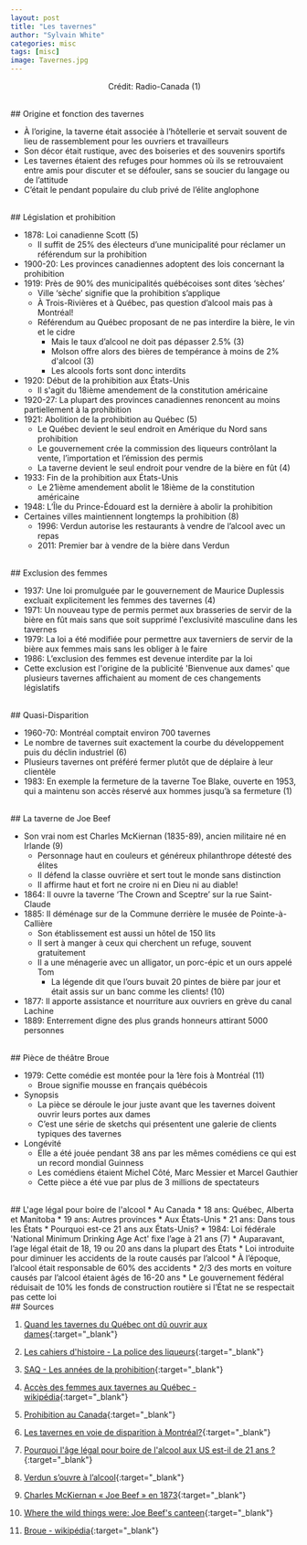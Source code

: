 ```yaml
---
layout: post
title: "Les tavernes"
author: "Sylvain White"
categories: misc
tags: [misc]
image: Tavernes.jpg
---
```

<p style="text-align: center;">Crédit: Radio-Canada (1)</p>

<br/>
## Origine et fonction des tavernes

* À l’origine, la taverne était associée à l’hôtellerie et servait souvent de lieu de rassemblement pour les ouvriers et travailleurs
* Son décor était rustique, avec des boiseries et des souvenirs sportifs
* Les tavernes étaient des refuges pour hommes où ils se retrouvaient entre amis pour discuter et se défouler, sans se soucier du langage ou de l’attitude
* C’était le pendant populaire du club privé de l’élite anglophone 
     
<br/> 
## Législation et prohibition

* 1878: Loi canadienne Scott (5)
    * Il suffit de 25% des électeurs d’une municipalité pour réclamer un référendum sur la prohibition
* 1900-20: Les provinces canadiennes adoptent des lois concernant la prohibition 
* 1919: Près de 90% des municipalités québécoises sont dites ‘sèches’
    * Ville ‘sèche’ signifie que la prohibition s’applique
    * À Trois-Rivières et à Québec, pas question d’alcool mais pas à Montréal!
    * Référendum au Québec proposant de ne pas interdire la bière, le vin et le cidre
        * Mais le taux d’alcool ne doit pas dépasser 2.5% (3)
        * Molson offre alors des bières de tempérance à moins de 2% d'alcool (3)
        * Les alcools forts sont donc interdits
* 1920: Début de la prohibition aux États-Unis
    * Il s'agit du 18ième amendement de la constitution américaine
* 1920-27: La plupart des provinces canadiennes renoncent au moins partiellement à la prohibition
* 1921: Abolition de la prohibition au Québec (5)
    * Le Québec devient le seul endroit en Amérique du Nord sans prohibition
    * Le gouvernement crée la commission des liqueurs contrôlant la vente, l’importation et l’émission des permis
    * La taverne devient le seul endroit pour vendre de la bière en fût (4)
* 1933: Fin de la prohibition aux États-Unis
    * Le 21ième amendement abolit le 18ième de la constitution américaine
* 1948: L’Île du Prince-Édouard est la dernière à abolir la prohibition
* Certaines villes maintiennent longtemps la prohibition (8)
    * 1996: Verdun autorise les restaurants à vendre de l’alcool avec un repas
    * 2011: Premier bar à vendre de la bière dans Verdun

<br/>
## Exclusion des femmes

* 1937: Une loi promulguée par le gouvernement de Maurice Duplessis excluait explicitement les femmes des tavernes (4)
* 1971: Un nouveau type de permis permet aux brasseries de servir de la bière en fût mais sans que soit supprimé l'exclusivité masculine dans les tavernes
* 1979: La loi a été modifiée pour permettre aux taverniers de servir de la bière aux femmes mais sans les obliger à le faire  
* 1986: L’exclusion des femmes est devenue interdite par la loi
* Cette exclusion est l'origine de la publicité 'Bienvenue aux dames' que plusieurs tavernes affichaient au moment de ces changements législatifs

<br/>
## Quasi-Disparition

* 1960-70: Montréal comptait environ 700 tavernes
* Le nombre de tavernes suit exactement la courbe du développement puis du déclin industriel (6)
* Plusieurs tavernes ont préféré fermer plutôt que de déplaire à leur clientèle
* 1983: En exemple la fermeture de la taverne Toe Blake, ouverte en 1953, qui a maintenu son accès réservé aux hommes jusqu’à sa fermeture (1)

<br/>
## La taverne de Joe Beef

* Son vrai nom est Charles McKiernan (1835-89), ancien militaire né en Irlande (9)
    * Personnage haut en couleurs et généreux philanthrope détesté des élites
    * Il défend la classe ouvrière et sert tout le monde sans distinction
    * Il affirme haut et fort ne croire ni en Dieu ni au diable!
* 1864: Il ouvre la taverne ‘The Crown and Sceptre’ sur la rue Saint-Claude
* 1885: Il déménage sur de la Commune derrière le musée de Pointe-à-Callière
    * Son établissement est aussi un hôtel de 150 lits
    * Il sert à manger à ceux qui cherchent un refuge, souvent gratuitement
    * Il a une ménagerie avec un alligator, un porc-épic et un ours appelé Tom
        * La légende dit que l’ours buvait 20 pintes de bière par jour et était assis sur un banc comme les clients! (10)
* 1877: Il apporte assistance et nourriture aux ouvriers en grève du canal Lachine
* 1889: Enterrement digne des plus grands honneurs attirant 5000 personnes

<br/>
## Pièce de théâtre Broue

* 1979: Cette comédie est montée pour la 1ère fois à Montréal (11)
    * Broue signifie mousse en français québécois
* Synopsis
    * La pièce se déroule le jour juste avant que les tavernes doivent ouvrir leurs portes aux dames
    * C’est une série de sketchs qui présentent une galerie de clients typiques des tavernes
* Longévité
    * Elle a été jouée pendant 38 ans par les mêmes comédiens ce qui est un record mondial Guinness
    * Les comédiens étaient Michel Côté, Marc Messier et Marcel Gauthier
    * Cette pièce a été vue par plus de 3 millions de spectateurs
 
<br/>
## L'age légal pour boire de l'alcool
* Au Canada
    * 18 ans: Québec, Alberta et Manitoba
    * 19 ans: Autres provinces
* Aux États-Unis
    * 21 ans: Dans tous les États
* Pourquoi est-ce 21 ans aux États-Unis? 
    * 1984: Loi fédérale 'National Minimum Drinking Age Act' fixe l’age à 21 ans (7)
    * Auparavant, l’age légal était de 18, 19 ou 20 ans dans la plupart des États
    * Loi introduite pour diminuer les accidents de la route causés par l’alcool
        * À l’époque, l’alcool était responsable de 60% des accidents
        * 2/3 des morts en voiture causés par l’alcool étaient âgés de 16-20 ans
    * Le gouvernement fédéral réduisait de 10% les fonds de construction routière si l’État ne se respectait pas cette loi

<br/>
## Sources

1. [Quand les tavernes du Québec ont dû ouvrir aux dames](https://ici.radio-canada.ca/nouvelle/1814256/tavernes-interdiction-femmes-acces-loi-archives){:target="_blank"}

2. [Les cahiers d'histoire - La police des liqueurs](https://www.sq.gouv.qc.ca/wp-content/uploads/2016/11/cahiers_histoire_vol3no1.pdf){:target="_blank"}

3. [SAQ - Les années de la prohibition](https://www.saq.com/fr/contenu/inspiration/reportages/annees-prohibition){:target="_blank"}

4. [Accès des femmes aux tavernes au Québec - wikipédia](https://fr.wikipedia.org/wiki/Acc%C3%A8s_des_femmes_aux_tavernes_au_Qu%C3%A9bec){:target="_blank"}

5. [Prohibition au Canada](https://www.thecanadianencyclopedia.ca/fr/article/prohibition){:target="_blank"}

6. [Les tavernes en voie de disparition à Montréal?](https://journalmetro.com/actualites/montreal/2883835/tavernes-voie-disparition-montreal/){:target="_blank"}

7. [Pourquoi l'âge légal pour boire de l'alcool aux US est-il de 21 ans ?](https://frenchmorning.com/21-ans-il-lage-legal-boire-lalcool-aux-us/){:target="_blank"}

8. [Verdun s’ouvre à l’alcool](https://www.ledevoir.com/politique/montreal/434553/verdun-s-ouvre-a-l-alcool){:target="_blank"}

9. [Charles McKiernan « Joe Beef » en 1873](https://www.vieux.montreal.qc.ca/inventaire/fiches/fiche_pers.php?id=390){:target="_blank"}

10. [Where the wild things were: Joe Beef's canteen](https://spacing.ca/montreal/2010/09/12/where-the-wild-things-were-joe-beefs-canteen/){:target="_blank"}

11. [Broue - wikipédia](https://fr.wikipedia.org/wiki/Broue){:target="_blank"}

